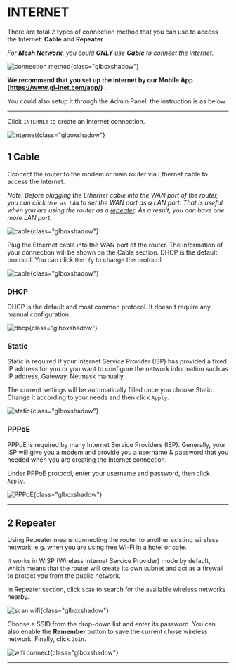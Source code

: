 # INTERNET

There are total 2 types of connection method that you can use to access the Internet: **Cable** and **Repeater**. 

*For **Mesh Network**, you could **ONLY** use **Cable** to connect the internet.*

![connection method](https://static.gl-inet.com/docs/en/3/setup/gl-b2200/internet/internet-setting-B2200.png){class="glboxshadow"}

**We recommend that you set up the internet by our Mobile App (<a href="https://www.gl-inet.com/app/" target="_blank">https://www.gl-inet.com/app/</a>) .**

You could also setup it through the Admin Panel, the instruction is as below.

---

Click `INTERNET` to create an Internet connection.

![internet](https://static.gl-inet.com/docs/en/3/setup/gl-b2200/internet/B2200_internet_1.png){class="glboxshadow"}


  



## 1 Cable

Connect the router to the modem or main router via Ethernet cable to access the Internet. 

*Note: Before plugging the Ethernet cable into the WAN port of the router, you can click `Use as LAN` to set the WAN port as a LAN port. That is useful when you are using the router as a [repeater](#2-repeater). As a result, you can have one more LAN port.*

![cable](https://static.gl-inet.com/docs/en/3/setup/gl-s1300/internet/cable.jpg){class="glboxshadow"}



Plug the Ethernet cable into the WAN port of the router. The information of your connection will be shown on the Cable section. DHCP is the default protocol. You can click `Modify` to change the protocol.

![cable](https://static.gl-inet.com/docs/en/3/setup/gl-s1300/internet/dhcp_page.jpg){class="glboxshadow"}



### DHCP

DHCP is the default and most common protocol. It doesn't require any manual configuration.

![dhcp](https://static.gl-inet.com/docs/en/3/setup/gl-s1300/internet/dhcp.jpg){class="glboxshadow"}



### Static

Static is required if your Internet Service Provider (ISP) has provided a fixed IP address for you or you want to configure the network information such as IP address, Gateway, Netmask manually.

The current settings will be automatically filled once you choose Static. Change it according to your needs and then click `Apply`.

![static](https://static.gl-inet.com/docs/en/3/setup/gl-s1300/internet/static.jpg){class="glboxshadow"}



### PPPoE

PPPoE is required by many Internet Service Providers (ISP). Generally, your ISP will give you a modem and provide you a username & password that you needed when you are creating the Internet connection.

Under PPPoE protocol, enter your username and password, then click `Apply`.

![PPPoE](https://static.gl-inet.com/docs/en/3/setup/gl-s1300/internet/pppoe_page.jpg){class="glboxshadow"}



---

## 2 Repeater

Using Repeater means connecting the router to another existing wireless network, e.g. when you are using free Wi-Fi in a hotel or cafe.

It works in WISP (Wireless Internet Service Provider) mode by default, which means that the router will create its own subnet and act as a firewall to protect you from the public network.

In Repeater section, click `Scan` to search for the available wireless networks nearby.

![scan wifi](https://static.gl-inet.com/docs/en/3/setup/gl-s1300/internet/repeater.jpg){class="glboxshadow"}



Choose a SSID from the drop-down list and enter its password. You can also enable the **Remember** button to save the current chose wireless network. Finally, click `Join`.

![wifi connect](https://static.gl-inet.com/docs/en/3/setup/gl-s1300/internet/repeater1.jpg){class="glboxshadow"}





---

